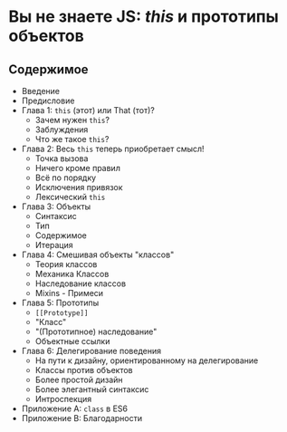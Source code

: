 # Вы не знаете JS: *this* и прототипы объектов

## Содержимое

- Введение
- Предисловие
- Глава 1: `this` (этот) или That (тот)?
  - Зачем нужен `this`?
  - Заблуждения
  - Что же такое `this`?
- Глава 2: Весь `this` теперь приобретает смысл!
  - Точка вызова
  - Ничего кроме правил
  - Всё по порядку
  - Исключения привязок
  - Лексический `this`
- Глава 3: Объекты
  - Синтаксис
  - Тип
  - Содержимое
  - Итерация
- Глава 4: Смешивая объекты "классов"
  - Теория классов
  - Механика Классов
  - Наследование классов
  - Mixins - Примеси
- Глава 5: Прототипы
  - `[[Prototype]]`
  - "Класс"
  - "(Прототипное) наследование"
  - Объектные ссылки
- Глава 6: Делегирование поведения
  - На пути к дизайну, ориентированному на делегирование
  - Классы против объектов
  - Более простой дизайн
  - Более элегантный синтаксис
  - Интроспекция
- Приложение А: `class` в ES6
- Приложение B: Благодарности
